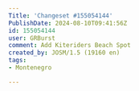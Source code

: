 ```yaml
---
Title: 'Changeset #155054144'
PublishDate: 2024-08-10T09:41:56Z
id: 155054144
user: GRBurst
comment: Add Kiteriders Beach Spot
created_by: JOSM/1.5 (19160 en)
tags:
- Montenegro

---
```

